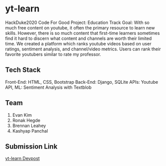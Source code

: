 # yt-learn

HackDuke2020 Code For Good Project: Education Track
Goal: With so much free content on youtube, it often the primary resource to learn new skills. However, there is so much content that first-time learners sometimes find it hard to discern what content and channels are worth their limited time. We created a platform which ranks youtube videos based on user ratings, sentiment analysis, and channel/video metrics. Users can rank their favorite youtubers similar to rate my professor.

## Tech Stack

Front-End: HTML, CSS, Bootstrap
Back-End: Django, SQLite
APIs: Youtube API,
ML: Sentiment Analysis with Textblob

## Team

1. Evan Kim
2. Ronak Hegde
3. Brennan Leahey
4. Kashyap Panchal

## Submission Link

[yt-learn Devpost](https://devpost.com/software/yt-learn)
